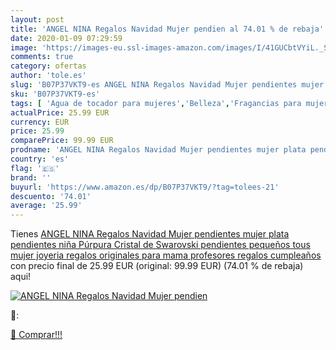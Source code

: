 ```yaml
---
layout: post
title: 'ANGEL NINA Regalos Navidad Mujer pendien al 74.01 % de rebaja'
date: 2020-01-09 07:29:59
image: 'https://images-eu.ssl-images-amazon.com/images/I/41GUCbtVYiL._SL400_.jpg'
comments: true
category: ofertas
author: 'tole.es'
slug: 'B07P37VKT9-es ANGEL NINA Regalos Navidad Mujer pendientes mujer plata...'
sku: 'B07P37VKT9-es'
tags: [ 'Agua de tocador para mujeres','Belleza','Fragancias para mujeres','Instrumentos de percusión para niños','Instrumentos musicales para niños','Juguetes','Juguetes y juegos','Perfumes y fragancias','Productos para el cuidado de la piel','Sets y juegos para el cuidado de la piel','navidad','swarovski', ]
actualPrice: 25.99 EUR
currency: EUR
price: 25.99
comparePrice: 99.99 EUR
prodname: 'ANGEL NINA Regalos Navidad Mujer pendientes mujer plata pendientes niña Púrpura Cristal de Swarovski pendientes pequeños tous mujer joyeria regalos originales para mama profesores regalos cumpleaños'
country: 'es'
flag: '🇪🇸'
brand: ''
buyurl: 'https://www.amazon.es/dp/B07P37VKT9/?tag=tolees-21'
descuento: '74.01'
average: '25.99'
---
```


Tienes [ANGEL NINA Regalos Navidad Mujer pendientes mujer plata pendientes niña Púrpura Cristal de Swarovski pendientes pequeños tous mujer joyeria regalos originales para mama profesores regalos cumpleaños](https://www.amazon.es/dp/B07P37VKT9/?tag=tolees-21) con precio final de  25.99 EUR (original: 99.99 EUR) (74.01 %  de rebaja) aqui!

[![ANGEL NINA Regalos Navidad Mujer pendien](https://images-eu.ssl-images-amazon.com/images/I/41GUCbtVYiL._SL400_.jpg)](https://www.amazon.es/dp/B07P37VKT9/?tag=tolees-21)

🔎:


[🛒 Comprar!!!](https://www.amazon.es/dp/B07P37VKT9/?tag=tolees-21)
